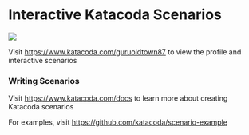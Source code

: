# Interactive Katacoda Scenarios

[![](http://shields.katacoda.com/katacoda/guruoldtown87/count.svg)](https://www.katacoda.com/guruoldtown87 "Get your profile on Katacoda.com")

Visit https://www.katacoda.com/guruoldtown87 to view the profile and interactive scenarios

### Writing Scenarios
Visit https://www.katacoda.com/docs to learn more about creating Katacoda scenarios

For examples, visit https://github.com/katacoda/scenario-example
